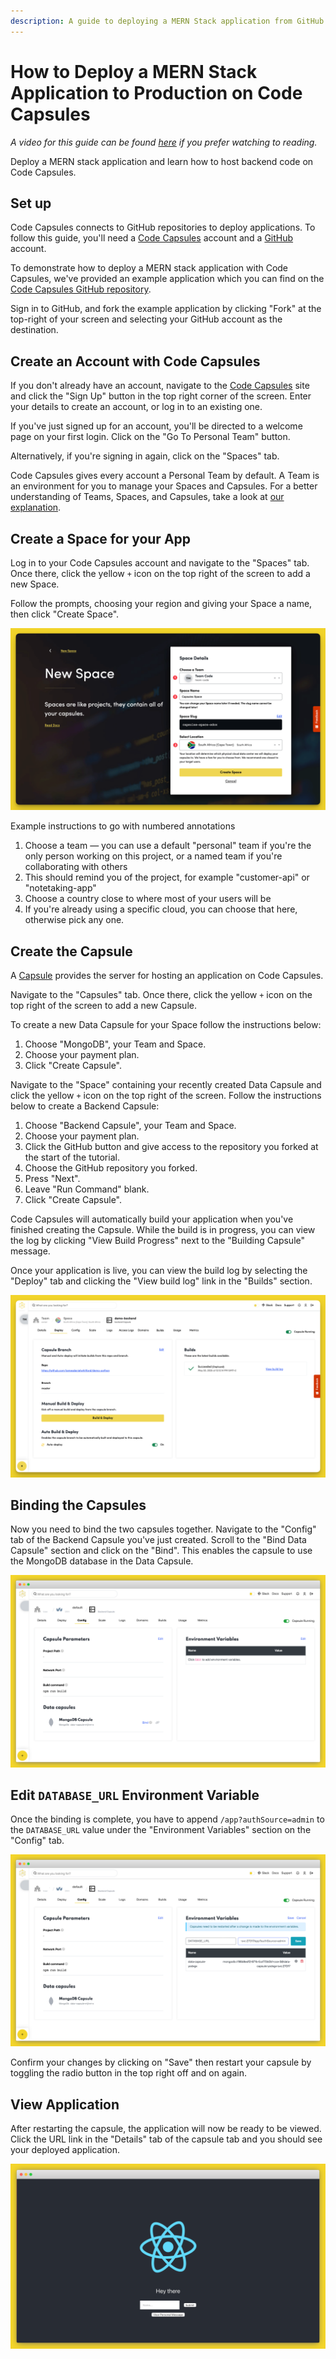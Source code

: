 ```yaml
---
description: A guide to deploying a MERN Stack application from GitHub.
---
```


# How to Deploy a MERN Stack Application to Production on Code Capsules

*A video for this guide can be found [here](https://www.youtube.com/watch?v=iHl-pFlLWk0&list=PLoEGujFfB4nYx8b4Wai0l75KsjzEruy6l&index=1&t=1s) if you prefer watching to reading.*

Deploy a MERN stack application and learn how to host backend code on Code Capsules.

## Set up

Code Capsules connects to GitHub repositories to deploy applications. To follow this guide, you'll need a [Code Capsules](https://codecapsules.io/) account and a [GitHub](https://github.com/) account.

To demonstrate how to deploy a MERN stack application with Code Capsules, we've provided an example application which you can find on the [Code Capsules GitHub repository](https://github.com/codecapsules-io/mern-stack).

Sign in to GitHub, and fork the example application by clicking "Fork" at the top-right of your screen and selecting your GitHub account as the destination.

## Create an Account with Code Capsules

If you don't already have an account, navigate to the [Code Capsules](https://codecapsules.io/) site and click the "Sign Up" button in the top right corner of the screen. Enter your details to create an account, or log in to an existing one.

If you've just signed up for an account, you'll be directed to a welcome page on your first login. Click on the "Go To Personal Team" button.

Alternatively, if you're signing in again, click on the "Spaces" tab.

Code Capsules gives every account a Personal Team by default. A Team is an environment for you to manage your Spaces and Capsules. For a better understanding of Teams, Spaces, and Capsules, take a look at [our explanation](../../../../platform/platform.md).

## Create a Space for your App

Log in to your Code Capsules account and navigate to the "Spaces" tab. Once there, click the yellow `+` icon on the top right of the screen to add a new Space. 

Follow the prompts, choosing your region and giving your Space a name, then click "Create Space".

![space name](../../../.gitbook/assets/shared/space-name.png)

Example instructions to go with numbered annotations
1. Choose a team — you can use a default "personal" team if you're the only person working on this project, or a named team if you're collaborating with others
2. This should remind you of the project, for example "customer-api" or "notetaking-app"
3. Choose a country close to where most of your users will be
4. If you're already using a specific cloud, you can choose that here, otherwise pick any one.

## Create the Capsule

A [Capsule](https://codecapsules.io/docs/FAQ/what-is-a-capsule/) provides the server for hosting an application on Code Capsules.

Navigate to the "Capsules" tab. Once there, click the yellow `+` icon on the top right of the screen to add a new Capsule.

To create a new Data Capsule for your Space follow the instructions below:

1. Choose "MongoDB", your Team and Space.
2. Choose your payment plan.
3. Click "Create Capsule".

Navigate to the "Space" containing your recently created Data Capsule and click the yellow `+` icon on the top right of the screen. Follow the instructions below to create a Backend Capsule:

1. Choose "Backend Capsule", your Team and Space.
2. Choose your payment plan.
3. Click the GitHub button and give access to the repository you forked at the start of the tutorial.
4. Choose the GitHub repository you forked.
5. Press "Next".
6. Leave "Run Command" blank.
7. Click "Create Capsule".


Code Capsules will automatically build your application when you've finished creating the Capsule. While the build is in progress, you can view the log by clicking "View Build Progress" next to the "Building Capsule" message.

Once your application is live, you can view the build log by selecting the "Deploy" tab and clicking the "View build log" link in the "Builds" section.

![Build logs](../../../.gitbook/assets/backend-capsule/backend-capsule-build-logs.png)

## Binding the Capsules

Now you need to bind the two capsules together. Navigate to the "Config" tab of the Backend Capsule you've just created. Scroll to the "Bind Data Capsule" section and click on the "Bind". This enables the capsule to use the MongoDB database in the Data Capsule. 

![Bind MEAN Capsules](../../../.gitbook/assets/shared/bind-mongodb.png)

## Edit `DATABASE_URL` Environment Variable

Once the binding is complete, you have to append `/app?authSource=admin` to the `DATABASE_URL` value under the "Environment Variables" section on the "Config" tab. 

![Edit DATABASE_URL Environment Variable](../../../.gitbook/assets/backend-capsule/deploy/edit-database-url.png)

Confirm your changes by clicking on "Save" then restart your capsule by toggling the radio button in the top right off and on again.

## View Application

After restarting the capsule, the application will now be ready to be viewed. Click the URL link in the "Details" tab of the capsule tab and you should see your deployed application.

![Deployed App](../../../.gitbook/assets/backend-capsule/deploy/cc-mern-stack.png)
